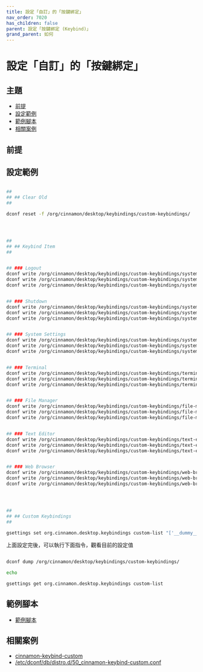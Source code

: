 ```yaml
---
title: 設定「自訂」的「按鍵綁定」
nav_order: 7020
has_children: false
parent: 設定「按鍵綁定 (Keybind)」
grand_parent: 如何
---
```



# 設定「自訂」的「按鍵綁定」




## 主題

* [前提](#前提)
* [設定範例](#設定範例)
* [範例腳本](#範例腳本)
* [相關案例](#相關案例)




## 前提




## 設定範例

``` sh

##
## ## Clear Old
##

dconf reset -f /org/cinnamon/desktop/keybindings/custom-keybindings/




##
## ## Keybind Item
##


## ### Logout
dconf write /org/cinnamon/desktop/keybindings/custom-keybindings/system-logout/name "'System_Logout'"
dconf write /org/cinnamon/desktop/keybindings/custom-keybindings/system-logout/command "'cinnamon-session-quit --logout'"
dconf write /org/cinnamon/desktop/keybindings/custom-keybindings/system-logout/binding "['<Shift><Alt>x']"


## ### Shutdown
dconf write /org/cinnamon/desktop/keybindings/custom-keybindings/system-shutdown/name "'System_Shutdown'"
dconf write /org/cinnamon/desktop/keybindings/custom-keybindings/system-shutdown/command "'cinnamon-session-quit --power-off'"
dconf write /org/cinnamon/desktop/keybindings/custom-keybindings/system-shutdown/binding "['<Shift><Alt>z']"


## ### System Settings
dconf write /org/cinnamon/desktop/keybindings/custom-keybindings/system-settings/name "'System_Settings'"
dconf write /org/cinnamon/desktop/keybindings/custom-keybindings/system-settings/command "'cinnamon-settings'"
dconf write /org/cinnamon/desktop/keybindings/custom-keybindings/system-settings/binding "['<Shift><Alt>s']"


## ### Terminal
dconf write /org/cinnamon/desktop/keybindings/custom-keybindings/terminal/name "'Terminal'"
dconf write /org/cinnamon/desktop/keybindings/custom-keybindings/terminal/command "'gnome-terminal'"
dconf write /org/cinnamon/desktop/keybindings/custom-keybindings/terminal/binding "['<Alt>Return']"


## ### File Manager
dconf write /org/cinnamon/desktop/keybindings/custom-keybindings/file-manager/name "'File_Manager'"
dconf write /org/cinnamon/desktop/keybindings/custom-keybindings/file-manager/command "'nemo'"
dconf write /org/cinnamon/desktop/keybindings/custom-keybindings/file-manager/binding "['<Shift><Alt>f']"


## ### Text Editor
dconf write /org/cinnamon/desktop/keybindings/custom-keybindings/text-editor/name "'Text_Editor'"
dconf write /org/cinnamon/desktop/keybindings/custom-keybindings/text-editor/command "'xed'"
dconf write /org/cinnamon/desktop/keybindings/custom-keybindings/text-editor/binding "['<Shift><Alt>e']"


## ### Web Browser
dconf write /org/cinnamon/desktop/keybindings/custom-keybindings/web-browser/name "'Web_Browser'"
dconf write /org/cinnamon/desktop/keybindings/custom-keybindings/web-browser/command "'firefox --new-tab about:blank'"
dconf write /org/cinnamon/desktop/keybindings/custom-keybindings/web-browser/binding "['<Shift><Alt>b']"




##
## ## Custom Keybindings
##

gsettings set org.cinnamon.desktop.keybindings custom-list "['__dummy__', 'system-logout', 'system-shutdown', 'system-settings', 'terminal', 'file-manager', 'text-editor', 'web-browser']"


```

上面設定完後，可以執行下面指令，觀看目前的設定值

``` sh

dconf dump /org/cinnamon/desktop/keybindings/custom-keybindings/

echo

gsettings get org.cinnamon.desktop.keybindings custom-list

```




## 範例腳本

* [範例腳本](https://github.com/samwhelp/note-about-linuxmint-cinnamon/tree/gh-pages/_demo/scripts/cinnamon-keybind)




## 相關案例

* [cinnamon-keybind-custom](https://github.com/samwhelp/note-about-ubuntu/blob/gh-pages/_demo/adjustment/de/cinnamon/part/cinnamon-keybind-custom/config-install.sh)
* [/etc/dconf/db/distro.d/50_cinnamon-keybind-custom.conf](https://github.com/samwhelp/lika-live-build-respin-cinnamon/blob/main/asset/overlay/etc/dconf/db/distro.d/50_cinnamon-keybind-custom.conf)

